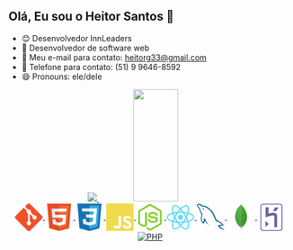 ## Olá, Eu sou o Heitor Santos 👋

- 😊 Desenvolvedor InnLeaders
- 📖 Desenvolvedor de software web
- 📧 Meu e-mail para contato: heitorg33@gmail.com
- 📲 Telefone para contato: (51) 9 9646-8592
- 😄 Pronouns: ele/dele
<div align="center" >
  <a href="https://github.com/heitorgsantos/" width="100%">
  <img height"200em" width="40%" src="https://github-readme-stats.vercel.app/api?username=heitorgsantos&show_icons=true&theme=dark"/>
  <img height="200em" width="40%" src="https://github-readme-stats.vercel.app/api/top-langs/?username=heitorgsantos&layout=compact&langs_count=32&theme=dark"/>
</div>
</div>
  <div align="center">
    <img align="center" alt="antonio-Git" height="50" width="50" src="https://raw.githubusercontent.com/devicons/devicon/master/icons/git/git-original.svg">
   <img align="center" alt="antonio-HTML" height="50" width="50" src="https://raw.githubusercontent.com/devicons/devicon/master/icons/html5/html5-original.svg">
    <img align="center" alt="antonio-CSS" height="50" width="50" src="https://raw.githubusercontent.com/devicons/devicon/master/icons/css3/css3-original.svg">
    <img align="center" alt="antonio-Js" height="50" width="50" src="https://raw.githubusercontent.com/devicons/devicon/master/icons/javascript/javascript-plain.svg">
    <img align="center" alt="antonio-Ts" height="50" width="50" src="https://raw.githubusercontent.com/devicons/devicon/master/icons/nodejs/nodejs-original.svg">
   <img align="center" alt="antonio-React" height="50" width="50" src="https://raw.githubusercontent.com/devicons/devicon/master/icons/react/react-original.svg">
    <img align="center" alt="antonio-Mysql" height="50" width="50" src="https://raw.githubusercontent.com/devicons/devicon/master/icons/mysql/mysql-original.svg">
   <img align="center" alt="antonio-Mongodb" height="50" width="50" src="https://raw.githubusercontent.com/devicons/devicon/master/icons/mongodb/mongodb-original.svg">
    <img align="center" alt="antonio-Heroku" height="50" width="50" src="https://raw.githubusercontent.com/devicons/devicon/master/icons/heroku/heroku-original.svg">
    <img align="center" alt="PHP" height="50" width="50" src="https://cdn.jsdelivr.net/gh/devicons/devicon/icons/php/php-plain.svg" />    
  </div>
